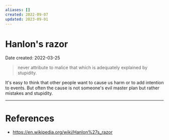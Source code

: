 ```yaml
---
aliases: []
created: 2022-09-07
updated: 2023-09-01
---
```


# Hanlon's razor
Date created: 2022-03-25

> never attribute to malice that which is adequately explained by stupidity.

It's easy to think that other people want to cause us harm or to add intention to events. But often the cause is not someone's evil master plan but rather mistakes and stupidity. 

---
# References
* https://en.wikipedia.org/wiki/Hanlon%27s_razor